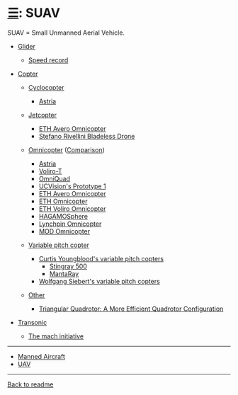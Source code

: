 [&#9776;](readme.md#categories): SUAV
=====================================

SUAV = Small Unmanned Aerial Vehicle.

- [Glider](Glider.md)
  - [Speed record](Glider.md#suav-speed-record)

- [Copter](SUAV.Copter.md)
  - [Cyclocopter](Cyclocopter.md)
    - [Astria](Cyclocopter.md#astria)
  
  - [Jetcopter](Jetcopter.md)
    - [ETH Avero Omnicopter](Jetcopter.md#eth-avero-omnicopter)
    - [Stefano Rivellini Bladeless Drone](Jetcopter.md#stefano-rivellini-bladeless-drone)

  - [Omnicopter](Omnicopter.md) ([Comparison](Omnicopter.md#comparison))
    - [Astria](Omnicopter.md#astria)
    - [Voliro-T](Omnicopter.md#voliro-t)
    - [OmniQuad](Omnicopter.md#omniquad)
    - [UCVision's Prototype 1](Omnicopter.md#ucvisions-prototype-1)
    - [ETH Avero Omnicopter](Omnicopter.md#eth-avero-omnicopter)
    - [ETH Omnicopter](Omnicopter.md#eth-omnicopter)
    - [ETH Voliro Omnicopter](Omnicopter.md#eth-voliro-omnicopter)
    - [HAGAMOSphere](Omnicopter.md#hagamosphere)
    - [Lynchpin Omnicopter](Omnicopter.md#lynchpin-omnicopter)
    - [MOD Omnicopter](Omnicopter.md#mod-omnicopter)

  - [Variable pitch copter](SUAV.Copter.md#variable-pitch-copter)
    - [Curtis Youngblood's variable pitch copters](SUAV.Copter.md#curtis-youngbloods-variable-pitch-copters)
      - [Stingray 500](SUAV.Copter.md#stingray-500)
      - [MantaRay](SUAV.Copter.md#mantaray)
    - [Wolfgang Siebert's variable pitch copters](SUAV.Copter.md#wolfgang-sieberts-variable-pitch-copters)

  - [Other](SUAV.Copter.md#other)
    - [Triangular Quadrotor: A More Efficient Quadrotor Configuration](SUAV.Copter.md#triangular-quadrotor-a-more-efficient-quadrotor-configuration)

- [Transonic](Supersonic.md#suav-transonic)
  - [The mach initiative](Supersonic.md#the-mach-initiative)



---
- [Manned Aircraft](Aircraft.md)
- [UAV](UAV.md)



---
[Back to readme](readme.md)